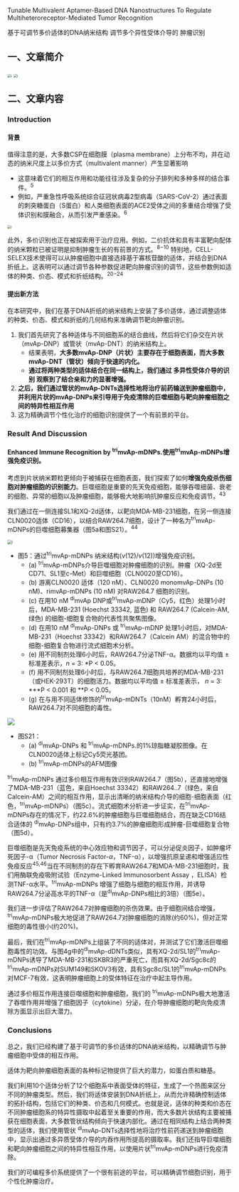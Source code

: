 Tunable Multivalent Aptamer-Based DNA Nanostructures To Regulate Multiheteroreceptor-Mediated Tumor Recognition

基于可调节多价适体的DNA纳米结构 调节多个异性受体介导的 肿瘤识别

## 一、文章简介

<img src="./img/img_26.png" alt="i" style="zoom:50%;" />

<img src="./img/img_27.png" alt="i" style="zoom:50%;" />

## 二、文章内容

### Introduction

#### 背景

值得注意的是，大多数CSP在细胞膜（plasma membrane）上分布不均，并在动态的纳米尺度上以多价方式（multivalent manner）产生显著影响

- 这意味着它们的相互作用和功能往往涉及复杂的分子排列和多种多样的结合事件。<sup>5</sup> 
- 例如，严重急性呼吸系统综合征冠状病毒2型病毒（SARS-CoV-2）通过表面的刺突糖蛋白（S蛋白）和人类细胞表面的ACE2受体之间的多重结合增强了受体识别和膜融合，从而引发严重感染。<sup>6</sup> 

<img src="./img/img_29.png" alt="i" style="zoom:50%;" />

此外，多价识别也正在被探索用于治疗应用。例如，二价抗体和具有丰富靶向配体的纳米颗粒已被证明是抑制肿瘤生长的有前景的方式。<sup>8−10</sup> 特别地，CELL-SELEX技术使得可以从肿瘤细胞中直接选择基于寡核苷酸的适体，并结合到DNA折纸上。这表明可以通过调节各种参数促进靶向肿瘤识别的调节，这些参数例如适体的种类、价态、模式和折纸结构。<sup>20−24</sup> 

#### 提出新方法

在本研究中，我们在基于DNA折纸的纳米结构上安装了多价适体，通过调整适体的种类、价态、模式和折纸的几何结构来准确调节靶向肿瘤识别。

1. 我们首先研究了各种适体与不同细胞系的结合曲线，然后将它们杂交在片状（mvAp-DNP）或管状（mvAp-DNT）的纳米结构上。
   - 结果表明，**大多数mvAp-DNP（片状）主要存在于细胞表面，而大多数mvAp-DNT（管状）倾向于快速的内化。**
   - **通过将两种类型的适体结合在同一结构上，我们通过 多异性受体介导的识别 观察到了结合亲和力的显著增强。**
2. **之后，我们通过管状的mvAp-DNTs选择性地将治疗前药输送到肿瘤细胞中，并利用片状的mvAp-DNPs来引导用于免疫清除的巨噬细胞与靶向肿瘤细胞之间的特异性相互作用**
3. 这为精确调节个性化治疗的细胞识别提供了一个有前景的平台。

### Result And Discussion

#### Enhanced Immune Recognition by <sup>tri</sup>mvAp-mDNPs.使用<sup>tri</sup>mvAp-mDNPs增强免疫识别。

考虑到片状纳米颗粒更倾向于被捕获在细胞表面，我们探索了如何**增强免疫杀伤细胞对肿瘤细胞的识别能力**。巨噬细胞是重要的先天免疫细胞，能够吞噬细菌、衰老的细胞、异常的细胞以及肿瘤细胞，能够极大地影响抗肿瘤反应和免疫调节。<sup>43</sup> 

我们通过在一侧连接SL1和XQ-2d适体，以靶向MDA-MB-231细胞，在另一侧连接CLN0020适体（CD16），以结合RAW264.7细胞，设计了一种名为<sup>tri</sup>mvAp-mDNPs的巨噬细胞募集器（图5a和图S21）。<sup>44</sup> 

<img src="./img/img_24.png" alt="i" style="zoom:60%;" />

- 图5：通过<sup>tri</sup>mvAp-mDNPs 纳米结构(*v*(12)/*v*(12))增强免疫识别。
  - (a) <sup>tri</sup>mvAp-mDNPs介导巨噬细胞对肿瘤细胞的识别。肿瘤（XQ-2d至CD71、SL1至c-Met）和巨噬细胞（CLN0020至CD16）。
  - (b) 游离CLN0020 适体（120 nM）、CLN0020 monomvAp-DNPs (10 nM)、rimvAp-mDNPs (10 nM) 对RAW264.7 细胞的识别。
  - (c) 在用10 nM <sup>di</sup>mvAp DNP或<sup>tri</sup>mvAp-mDNP（Cy5，红色）处理1小时后，MDA-MB-231 (Hoechst 33342, 蓝色) 和 RAW264.7 (Calcein-AM, 绿色) 的细胞-细胞复合物的代表性共聚焦图像。
  - (d) 在用10 nM <sup>di</sup>mvAp-DNPs 或 <sup>tri</sup>mvAp-mDNP 处理1小时后，对MDA-MB-231（Hoechst 33342）和RAW264.7（Calcein AM）的混合物中的细胞-细胞复合物进行流式细胞术分析。
  - (e) 用不同制剂处理6小时后，RAW264.7分泌TNF-α。数据均以平均值 ± 标准差表示，*n* = 3: \*P < 0.05。
  - (f) 用不同制剂处理6小时后，与RAW264.7细胞共培养的MDA-MB-231（或HEK-293T）的细胞活力。数据均以平均值 ± 标准差表示， *n* = 3: \*\*\*P < 0.001 和 \*\*P < 0.05。
  - (g) 在与用不同适体修饰的<sup>tri</sup>mvAp-mDNTs（10nM）孵育24小时后，RAW264.7对不同细胞的毒性。

![](./img/img_25.png)

- 图S21：
  - (a) <sup>di</sup>mvAp-DNPs 和 <sup>tri</sup>mvAp-mDNPs.的1%琼脂糖凝胶图像。在CLN0020适体上标记Cy5荧光基团。
  - (b)  <sup>tri</sup>mvAp-mDNPs的AFM图像

<sup>tri</sup>mvAp-mDNPs 通过多价相互作用有效识别RAW264.7（图5b），还直接地增强了MDA-MB-231（蓝色，来自Hoechst 33342）和RAW264..7（绿色，来自Calcein-AM）之间的相互作用，显示出清晰的纳米结构介导的细胞-细胞表面（红色，<sup>tri</sup>mvAp-mDNPs）（图5c）。流式细胞术分析进一步证实，在<sup>tri</sup>mvAp- mDNPs存在的情况下，约22.6%的肿瘤细胞与巨噬细胞结合，而在缺乏CD16结合适体的 <sup>di</sup>mvAp-DNPs组中，只有约3.7%的肿瘤细胞形成肿瘤-巨噬细胞复合物（图5d）。

巨噬细胞是先天免疫系统的中心效应物和调节因子，可以分泌促炎因子，如肿瘤坏死因子-α（Tumor Necrosis Factor-*α*，TNF-α），以增强抗原呈递和增强适应性免疫反应<sup>45,46</sup>当在不同制剂的存在下孵育RAW264.7和MDA-MB-231细胞时，我们用酶联免疫吸附试验（Enzyme-Linked Immunosorbent Assay ，ELISA）检测TNF-α水平。<sup>tri</sup>mvAp-mDNPs 增强了细胞与细胞的相互作用，并诱导RAW264.7分泌高水平的TNF-α（是<sup>di</sup>mvAp-DNPs相比的3倍）（图5e）。

我们进一步评估了RAW264.7对肿瘤细胞的杀伤效果。由于细胞间结合增强，<sup>tri</sup>mvAp-mDNPs极大地促进了RAW264.7对肿瘤细胞的消除(约60%)，但对正常细胞的毒性很小(约20%)。

最后，我们在<sup>tri</sup>mvAp-mDNPs上组装了不同的适体对，并测试了它们激活巨噬细胞毒性的功效。与图4g中的<sup>di</sup>mvAp-dDNTs类似，具有XQ-2d/SL1的<sup>tri</sup>mvAp-mDNPs诱导了MDA-MB-231和SKBR3的严重死亡，而具有XQ-2d/Sgc8c的<sup>tri</sup>mvAp-mDNPs对SUM149和SKOV3有效，具有Sgc8c/SL1的<sup>tri</sup>mvAp-mDNPs对MCF-7有效，这表明肿瘤细胞上的受体特征在治疗中起主导作用。

通过多价相互作用连接巨噬细胞和肿瘤细胞，我们的 <sup>tri</sup>mvAp-mDNPs极大地激活了吞噬作用并增强了细胞因子（cytokine）分泌，在介导肿瘤细胞的靶向免疫清除方面显示出巨大潜力。

### Conclusions

总之，我们已经构建了基于可调节的多价适体的DNA纳米结构，以精确调节与肿瘤细胞中受体的相互作用。

适体为靶向肿瘤细胞表面的各种标记物提供了巨大的潜力，如蛋白质和糖基。

我们利用10个适体分析了12个细胞系中表面受体的特征，生成了一个热图来区分不同的肿瘤类型。然后，我们将适体安装到DNA折纸上，从而允许精确控制适体的拓扑结构，包括它们的种类、价态和几何模式。也就是说，适体的种类和价态在不同肿瘤细胞系的特异性摄取中起着至关重要的作用，而大多数片状结构主要被捕获在细胞表面，大多数管状结构倾向于快速内部化。通过在相同结构上结合两种类型的适体，我们使用管状 <sup>di</sup>mvAp-DNTs选择性地将治疗性前药递送到肿瘤细胞中，显示出通过多异质受体介导的内吞作用所提高的摄取率。我们还指导巨噬细胞和靶向肿瘤细胞之间的特异性相互作用，以使用片状<sup>tri</sup>mvAp-mDNPs进行免疫清除。

我们的可编程多价系统提供了一个很有前途的平台，可以精确调节细胞识别，用于个性化肿瘤治疗。
